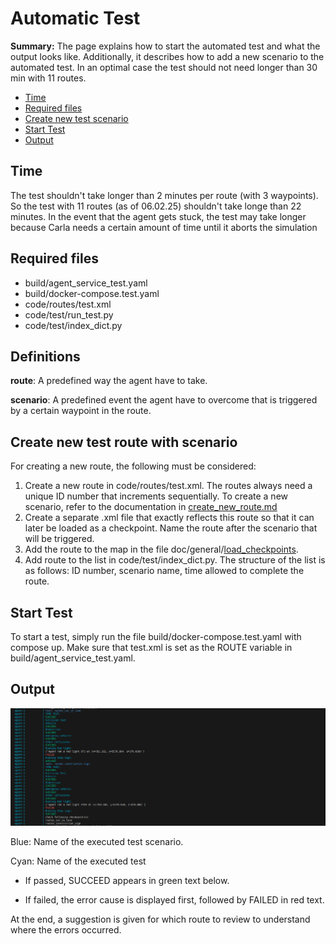 # Automatic Test

**Summary:** The page explains how to start the automated test and what the output looks like. Additionally, it describes how to add a new scenario to the automated test. In an optimal case the test should not need longer than 30 min with 11 routes.

- [Time](#time)
- [Required files](#required-files)
- [Create new test scenario](#create-new-test-scenario)
- [Start Test](#start-test)
- [Output](#output)

## Time

The test shouldn't take longer than 2 minutes per route (with 3 waypoints). So the test with 11 routes (as of 06.02.25) shouldn't take longe than 22 minutes. In the event that the agent gets stuck, the test may take longer because Carla needs a certain amount of time until it aborts the simulation

## Required files

- build/agent_service_test.yaml
- build/docker-compose.test.yaml
- code/routes/test.xml
- code/test/run_test.py
- code/test/index_dict.py

## Definitions

**route**: A predefined way the agent have to take.

**scenario**: A predefined event the agent have to overcome that is triggered by a certain waypoint in the route.

## Create new test route with scenario

For creating a new route, the following must be considered:

1. Create a new route in code/routes/test.xml. The routes always need a unique ID number that increments sequentially. To create a new scenario, refer to the documentation in [create_new_route.md](/doc/general/create_new_route.md)
2. Create a separate .xml file that exactly reflects this route so that it can later be loaded as a checkpoint. Name the route after the scenario that will be triggered.
3. Add the route to the map in the file doc/general/[load_checkpoints](/doc/general/load_checkpoints.md).
4. Add route to the list in code/test/index_dict.py. The structure of the list is as follows: ID number, scenario name, time allowed to complete the route.

## Start Test

To start a test, simply run the file build/docker-compose.test.yaml with compose up.
Make sure that test.xml is set as the ROUTE variable in build/agent_service_test.yaml.

## Output

![test output](../assets/test_output.png)

Blue: Name of the executed test scenario.

Cyan: Name of the executed test

- If passed, SUCCEED appears in green text below.

- If failed, the error cause is displayed first, followed by FAILED in red text.

At the end, a suggestion is given for which route to review to understand where the errors occurred.
